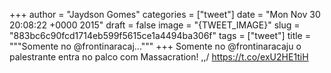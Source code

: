 
+++
author = "Jaydson Gomes"
categories = ["tweet"]
date = "Mon Nov 30 20:08:22 +0000 2015"
draft = false
image = "{TWEET_IMAGE}"
slug = "883bc6c90fcd1714eb599f5615ce1a4494ba306f"
tags = ["tweet"]
title = """Somente no @frontinaracaj..."""
+++
Somente no @frontinaracaju o palestrante entra no palco com Massacration! \,,/ https://t.co/exU2HE1tiH
